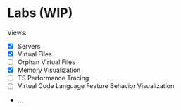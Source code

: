 # Labs (WIP)

Views:

- [x] Servers
- [x] Virtual Files
- [ ] Orphan Virtual Files
- [x] Memory Visualization
- [ ] TS Performance Tracing
- [ ] Virtual Code Language Feature Behavior Visualization
- ...
